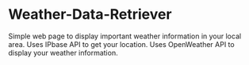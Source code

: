 # Weather-Data-Retriever

Simple web page to display important weather information in your local area. Uses IPbase API to get your location. Uses OpenWeather API to display your weather information.
